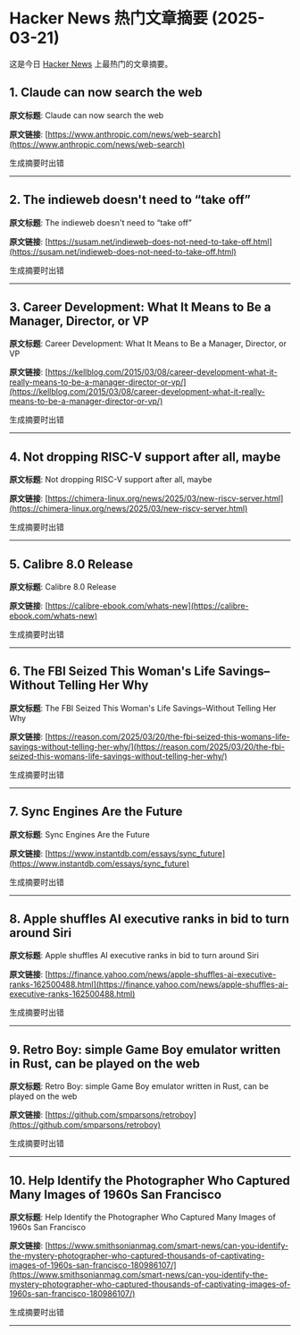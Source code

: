 # Hacker News 热门文章摘要 (2025-03-21)

这是今日 [Hacker News](https://news.ycombinator.com/) 上最热门的文章摘要。

## 1. Claude can now search the web

**原文标题**: Claude can now search the web

**原文链接**: [https://www.anthropic.com/news/web-search](https://www.anthropic.com/news/web-search)

生成摘要时出错

---

## 2. The indieweb doesn't need to “take off”

**原文标题**: The indieweb doesn't need to “take off”

**原文链接**: [https://susam.net/indieweb-does-not-need-to-take-off.html](https://susam.net/indieweb-does-not-need-to-take-off.html)

生成摘要时出错

---

## 3. Career Development: What It Means to Be a Manager, Director, or VP

**原文标题**: Career Development: What It Means to Be a Manager, Director, or VP

**原文链接**: [https://kellblog.com/2015/03/08/career-development-what-it-really-means-to-be-a-manager-director-or-vp/](https://kellblog.com/2015/03/08/career-development-what-it-really-means-to-be-a-manager-director-or-vp/)

生成摘要时出错

---

## 4. Not dropping RISC-V support after all, maybe

**原文标题**: Not dropping RISC-V support after all, maybe

**原文链接**: [https://chimera-linux.org/news/2025/03/new-riscv-server.html](https://chimera-linux.org/news/2025/03/new-riscv-server.html)

生成摘要时出错

---

## 5. Calibre 8.0 Release

**原文标题**: Calibre 8.0 Release

**原文链接**: [https://calibre-ebook.com/whats-new](https://calibre-ebook.com/whats-new)

生成摘要时出错

---

## 6. The FBI Seized This Woman's Life Savings–Without Telling Her Why

**原文标题**: The FBI Seized This Woman's Life Savings–Without Telling Her Why

**原文链接**: [https://reason.com/2025/03/20/the-fbi-seized-this-womans-life-savings-without-telling-her-why/](https://reason.com/2025/03/20/the-fbi-seized-this-womans-life-savings-without-telling-her-why/)

生成摘要时出错

---

## 7. Sync Engines Are the Future

**原文标题**: Sync Engines Are the Future

**原文链接**: [https://www.instantdb.com/essays/sync_future](https://www.instantdb.com/essays/sync_future)

生成摘要时出错

---

## 8. Apple shuffles AI executive ranks in bid to turn around Siri

**原文标题**: Apple shuffles AI executive ranks in bid to turn around Siri

**原文链接**: [https://finance.yahoo.com/news/apple-shuffles-ai-executive-ranks-162500488.html](https://finance.yahoo.com/news/apple-shuffles-ai-executive-ranks-162500488.html)

生成摘要时出错

---

## 9. Retro Boy: simple Game Boy emulator written in Rust, can be played on the web

**原文标题**: Retro Boy: simple Game Boy emulator written in Rust, can be played on the web

**原文链接**: [https://github.com/smparsons/retroboy](https://github.com/smparsons/retroboy)

生成摘要时出错

---

## 10. Help Identify the Photographer Who Captured Many Images of 1960s San Francisco

**原文标题**: Help Identify the Photographer Who Captured Many Images of 1960s San Francisco

**原文链接**: [https://www.smithsonianmag.com/smart-news/can-you-identify-the-mystery-photographer-who-captured-thousands-of-captivating-images-of-1960s-san-francisco-180986107/](https://www.smithsonianmag.com/smart-news/can-you-identify-the-mystery-photographer-who-captured-thousands-of-captivating-images-of-1960s-san-francisco-180986107/)

生成摘要时出错

---

